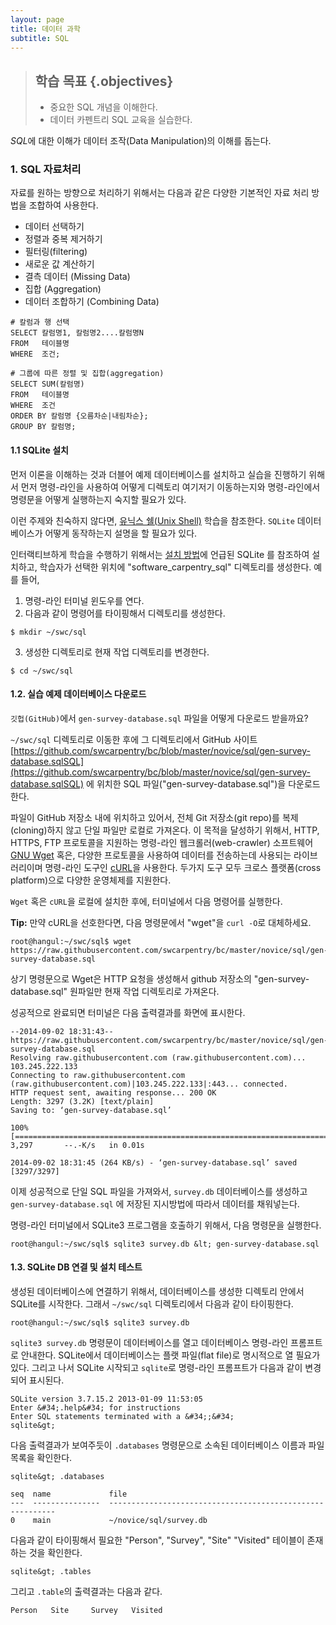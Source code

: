 ```yaml
---
layout: page
title: 데이터 과학
subtitle: SQL
---
```


> ## 학습 목표 {.objectives}
>
> * 중요한 SQL 개념을 이해한다.
> * 데이터 카펜트리 SQL 교육을 실습한다.

*SQL*에 대한 이해가 데이터 조작(Data Manipulation)의 이해를 돕는다.

### 1. SQL 자료처리

자료를 원하는 방향으로 처리하기 위해서는 다음과 같은 다양한 기본적인 자료 처리 방법을 조합하여 사용한다.

 - 데이터 선택하기
 - 정렬과 중복 제거하기
 - 필터링(filtering)
 - 새로운 값 계산하기
 - 결측 데이터 (Missing Data)
 - 집합 (Aggregation)
 - 데이터 조합하기 (Combining Data)

~~~ {.input}
# 칼럼과 행 선택
SELECT 칼럼명1, 칼럼명2....칼럼명N
FROM   테이블명
WHERE  조건;

# 그룹에 따른 정렬 및 집합(aggregation)
SELECT SUM(칼럼명)
FROM   테이블명
WHERE  조건
ORDER BY 칼럼명 {오름차순|내림차순};
GROUP BY 칼럼명;
~~~

#### 1.1 SQLite 설치

먼저 이론을 이해하는 것과 더블어 예제 데이터베이스를 설치하고 실습을 진행하기 위해서 먼저 명령-라인을 사용하여 어떻게 디렉토리 여기저기 이동하는지와 명령-라인에서 명령문을 어떻게 실행하는지 숙지할 필요가 있다.

이런 주제와 친숙하지 않다면, [유닉스 쉘(Unix Shell)](http://software-carpentry.org/v5/novice/shell/index.html) 학습을 참조한다. `SQLite` 데이터베이스가 어떻게 동작하는지 설명을 할 필요가 있다.

인터랙티브하게 학습을 수행하기 위해서는 [설치 방법](http://software-carpentry.org/v5/setup.html)에 언급된 SQLite 를 참조하여 설치하고, 학습자가 선택한 위치에 "software_carpentry_sql" 디렉토리를 생성한다. 예를 들어,


1. 명령-라인 터미널 윈도우를 연다.
2. 다음과 같이 명령어를 타이핑해서 디렉토리를 생성한다.

~~~ {.input}
$ mkdir ~/swc/sql
~~~

3. 생성한 디렉토리로 현재 작업 디렉토리를 변경한다.

~~~ {.input}
$ cd ~/swc/sql
~~~

#### 1.2. 실습 예제 데이터베이스 다운로드

`깃헙(GitHub)`에서 `gen-survey-database.sql` 파일을 어떻게 다운로드 받을까요?

`~/swc/sql` 디렉토리로 이동한 후에 그 디렉토리에서 GitHub 사이트 [https://github.com/swcarpentry/bc/blob/master/novice/sql/gen-survey-database.sqlSQL](https://github.com/swcarpentry/bc/blob/master/novice/sql/gen-survey-database.sqlSQL) 에 위치한 SQL 파일("gen-survey-database.sql")을 다운로드한다.

파일이 GitHub 저장소 내에 위치하고 있어서, 전체 Git 저장소(git repo)를 복제(cloning)하지 않고 단일 파일만 로컬로 가져온다. 이 목적을 달성하기 위해서,
HTTP, HTTPS, FTP 프로토콜을 지원하는 명령-라인 웹크롤러(web-crawler) 소프트웨어 [GNU Wget](http://en.wikipedia.org/wiki/Wget) 혹은, 다양한 프로토콜을 사용하여 데이터를 전송하는데 사용되는 라이브러리이며 명령-라인 도구인 [cURL](http://en.wikipedia.org/wiki/CURL)을 사용한다.
두가지 도구 모두 크로스 플랫폼(cross platform)으로 다양한 운영체제를 지원한다.

`Wget` 혹은 `cURL`을 로컬에 설치한 후에, 터미널에서 다음 명령어를 실행한다.

**Tip:** 만약 cURL을 선호한다면, 다음 명령문에서 "wget"을 `curl -O`로 대체하세요.

~~~ {.input}
root@hangul:~/swc/sql$ wget https://raw.githubusercontent.com/swcarpentry/bc/master/novice/sql/gen-survey-database.sql
~~~

상기 명령문으로 Wget은 HTTP 요청을 생성해서 github 저장소의 "gen-survey-database.sql" 원파일만 현재 작업 디렉토리로 가져온다.


성공적으로 완료되면 터미널은 다음 출력결과를 화면에 표시한다.

~~~ {.output}
--2014-09-02 18:31:43--  https://raw.githubusercontent.com/swcarpentry/bc/master/novice/sql/gen-survey-database.sql
Resolving raw.githubusercontent.com (raw.githubusercontent.com)... 103.245.222.133
Connecting to raw.githubusercontent.com (raw.githubusercontent.com)|103.245.222.133|:443... connected.
HTTP request sent, awaiting response... 200 OK
Length: 3297 (3.2K) [text/plain]
Saving to: ‘gen-survey-database.sql’

100%[=========================================================================================================================&gt;] 3,297       --.-K/s   in 0.01s   

2014-09-02 18:31:45 (264 KB/s) - ‘gen-survey-database.sql’ saved [3297/3297]
~~~

이제 성공적으로 단일 SQL 파일을 가져와서, `survey.db` 데이터베이스를 생성하고 `gen-survey-database.sql` 에 저장된 지시방법에 따라서 데이터를 채워넣는다.

명령-라인 터미널에서 SQLite3 프로그램을 호출하기 위해서, 다음 명령문을 실행한다.

~~~ {.input}
root@hangul:~/swc/sql$ sqlite3 survey.db &lt; gen-survey-database.sql
~~~

#### 1.3. SQLite DB 연결 및 설치 테스트

생성된 데이터베이스에 연결하기 위해서, 데이터베이스를 생성한 디렉토리 안에서 SQLite를 시작한다. 그래서 `~/swc/sql` 디렉토리에서 다음과 같이 타이핑한다.

~~~ {.input}
root@hangul:~/swc/sql$ sqlite3 survey.db
~~~

`sqlite3 survey.db` 명령문이 데이터베이스를 열고 데이터베이스 명령-라인 프롬프트로 안내한다. SQLite에서 데이터베이스는 플랫 파일(flat file)로 명시적으로 열 필요가 있다. 그리고 나서 SQLite 시작되고 `sqlite`로 명령-라인 프롬프트가 다음과 같이 변경되어 표시된다.


~~~ {.output}
SQLite version 3.7.15.2 2013-01-09 11:53:05
Enter &#34;.help&#34; for instructions
Enter SQL statements terminated with a &#34;;&#34;
sqlite&gt;  
~~~

다음 출력결과가 보여주듯이 `.databases` 명령문으로 소속된 데이터베이스 이름과 파일 목록을 확인한다.

~~~ {.input}
sqlite&gt; .databases
~~~

~~~ {.output
seq  name             file                                                      
---  ---------------  ----------------------------------------------------------
0    main             ~/novice/sql/survey.db
~~~


다음과 같이 타이핑해서 필요한 "Person", "Survey", "Site" "Visited" 테이블이 존재하는 것을 확인한다.

~~~ {.input}
sqlite&gt; .tables
~~~

그리고 `.table`의 출력결과는 다음과 같다.

~~~ {.output}
Person   Site     Survey   Visited
~~~

